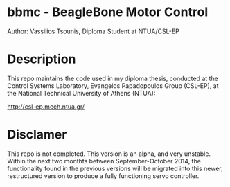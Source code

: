 bbmc - BeagleBone Motor Control
====

Author: Vassilios Tsounis, Diploma Student at NTUA/CSL-EP


Description
==
This repo maintains the code used in my diploma thesis, conducted at the 
Control Systems Laboratory, Evangelos Papadopoulos Group (CSL-EP), at 
the National Technical University of Athens (NTUA):

http://csl-ep.mech.ntua.gr/


Disclamer
==
This repo is not completed. This version is an alpha, and very unstable. 
Within the next two monthts between September-October 2014, the functionality 
found in the previous versions will be migrated into this newer, restructured 
version to produce a fully functioning servo controller.
